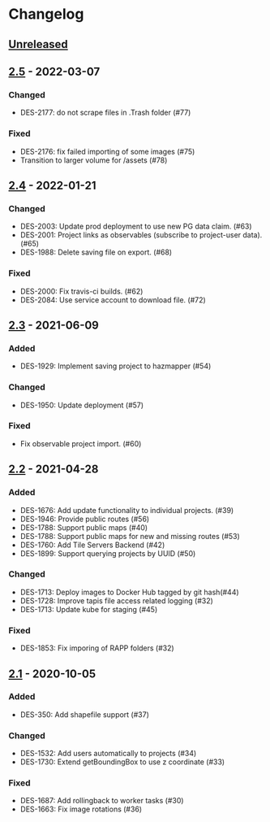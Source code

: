 # Changelog

## [Unreleased]

## [2.5] - 2022-03-07

### Changed
- DES-2177: do not scrape files in .Trash folder (#77)

### Fixed
- DES-2176: fix failed importing of some images (#75)
- Transition to larger volume for /assets (#78)

## [2.4] - 2022-01-21

### Changed
- DES-2003: Update prod deployment to use new PG data claim. (#63)
- DES-2001: Project links as observables (subscribe to project-user data). (#65)
- DES-1988: Delete saving file on export. (#68)

### Fixed
- DES-2000: Fix travis-ci builds. (#62)
- DES-2084: Use service account to download file. (#72)

## [2.3] - 2021-06-09

### Added
- DES-1929: Implement saving project to hazmapper (#54)

### Changed
- DES-1950: Update deployment (#57)

### Fixed
- Fix observable project import. (#60)

## [2.2] - 2021-04-28

### Added
- DES-1676: Add update functionality to individual projects. (#39)
- DES-1946: Provide public routes (#56)
- DES-1788: Support public maps (#40)
- DES-1788: Support public maps for new and missing routes (#53)
- DES-1760: Add Tile Servers Backend (#42)
- DES-1899: Support querying projects by UUID (#50)

### Changed
- DES-1713: Deploy images to Docker Hub tagged by git hash(#44)
- DES-1728: Improve tapis file access related logging (#32)
- DES-1713: Update kube for staging (#45)

### Fixed
- DES-1853: Fix imporing of RAPP folders (#32)

## [2.1] - 2020-10-05

### Added
- DES-350: Add shapefile support (#37)

### Changed
- DES-1532: Add users automatically to projects (#34)
- DES-1730: Extend getBoundingBox to use z coordinate (#33)

### Fixed
- DES-1687: Add rollingback to worker tasks (#30)
- DES-1663: Fix image rotations (#36)

[unreleased]: https://github.com/TACC-Cloud/geoapi/compare/v2.5...HEAD
[2.5]: https://github.com/TACC-Cloud/geoapi/releases/tag/v2.5
[2.4]: https://github.com/TACC-Cloud/geoapi/releases/tag/v2.4
[2.3]: https://github.com/TACC-Cloud/geoapi/releases/tag/v2.3
[2.2]: https://github.com/TACC-Cloud/geoapi/releases/tag/v2.2
[2.1]: https://github.com/TACC-Cloud/geoapi/releases/tag/v2.1

